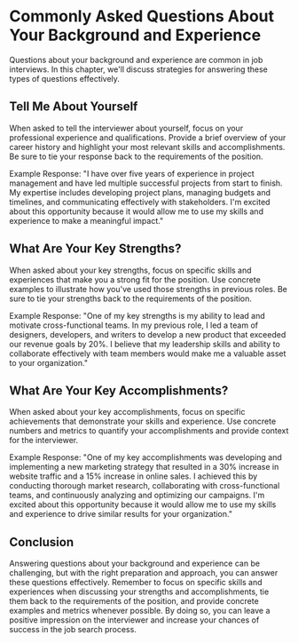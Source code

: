 Commonly Asked Questions About Your Background and Experience
==============================================================================================================

Questions about your background and experience are common in job interviews. In this chapter, we'll discuss strategies for answering these types of questions effectively.

Tell Me About Yourself
----------------------

When asked to tell the interviewer about yourself, focus on your professional experience and qualifications. Provide a brief overview of your career history and highlight your most relevant skills and accomplishments. Be sure to tie your response back to the requirements of the position.

Example Response: "I have over five years of experience in project management and have led multiple successful projects from start to finish. My expertise includes developing project plans, managing budgets and timelines, and communicating effectively with stakeholders. I'm excited about this opportunity because it would allow me to use my skills and experience to make a meaningful impact."

What Are Your Key Strengths?
----------------------------

When asked about your key strengths, focus on specific skills and experiences that make you a strong fit for the position. Use concrete examples to illustrate how you've used those strengths in previous roles. Be sure to tie your strengths back to the requirements of the position.

Example Response: "One of my key strengths is my ability to lead and motivate cross-functional teams. In my previous role, I led a team of designers, developers, and writers to develop a new product that exceeded our revenue goals by 20%. I believe that my leadership skills and ability to collaborate effectively with team members would make me a valuable asset to your organization."

What Are Your Key Accomplishments?
----------------------------------

When asked about your key accomplishments, focus on specific achievements that demonstrate your skills and experience. Use concrete numbers and metrics to quantify your accomplishments and provide context for the interviewer.

Example Response: "One of my key accomplishments was developing and implementing a new marketing strategy that resulted in a 30% increase in website traffic and a 15% increase in online sales. I achieved this by conducting thorough market research, collaborating with cross-functional teams, and continuously analyzing and optimizing our campaigns. I'm excited about this opportunity because it would allow me to use my skills and experience to drive similar results for your organization."

Conclusion
----------

Answering questions about your background and experience can be challenging, but with the right preparation and approach, you can answer these questions effectively. Remember to focus on specific skills and experiences when discussing your strengths and accomplishments, tie them back to the requirements of the position, and provide concrete examples and metrics whenever possible. By doing so, you can leave a positive impression on the interviewer and increase your chances of success in the job search process.
